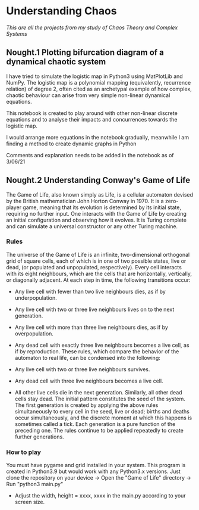 # Understanding Chaos

*This are all the projects from my study of Chaos Theory and Complex Systems*
</br>
## Nought.1 Plotting bifurcation diagram of a dynamical chaotic system

I have tried to simulate the logistic map in Python3 using MatPlotLib and NumPy.
The logistic map is a polynomial mapping (equivalently, recurrence relation) of degree 2, often cited as an archetypal example of how complex, chaotic behaviour can arise from very simple non-linear dynamical equations.

This notebook is created to play around with other non-linear discrete equations and to analyse their impacts and concurrences towards the logistic map.

I would arrange more equations in the notebook gradually, meanwhile I am finding a method to create dynamic graphs in Python

Comments and explanation needs to be added in the notebook as of 3/06/21

## Nought.2 Understanding Conway's Game of Life

The Game of Life, also known simply as Life, is a cellular automaton devised by the British mathematician John Horton Conway in 1970. It is a zero-player game, meaning that its evolution is determined by its initial state, requiring no further input. One interacts with the Game of Life by creating an initial configuration and observing how it evolves. It is Turing complete and can simulate a universal constructor or any other Turing machine.

### Rules

The universe of the Game of Life is an infinite, two-dimensional orthogonal grid of square cells, each of which is in one of two possible states, live or dead, (or populated and unpopulated, respectively). Every cell interacts with its eight neighbours, which are the cells that are horizontally, vertically, or diagonally adjacent. At each step in time, the following transitions occur:

* Any live cell with fewer than two live neighbours dies, as if by underpopulation.
* Any live cell with two or three live neighbours lives on to the next generation.
* Any live cell with more than three live neighbours dies, as if by overpopulation.
* Any dead cell with exactly three live neighbours becomes a live cell, as if by reproduction.
These rules, which compare the behavior of the automaton to real life, can be condensed into the following:

* Any live cell with two or three live neighbours survives.
* Any dead cell with three live neighbours becomes a live cell.
* All other live cells die in the next generation. Similarly, all other dead cells stay dead.
The initial pattern constitutes the seed of the system. The first generation is created by applying the above rules simultaneously to every cell in the seed, live or dead; births and deaths occur simultaneously, and the discrete moment at which this happens is sometimes called a tick. Each generation is a pure function of the preceding one. The rules continue to be applied repeatedly to create further generations.

### How to play

You must have pygame and grid installed in your system.
This program is created in Python3.9 but would work with any Python3.x versions.
Just clone the repository on your device -> Open the "Game of Life" directory -> Run "python3 main.py"

* Adjust the width, height = xxxx, xxxx in the main.py according to your screen size.
